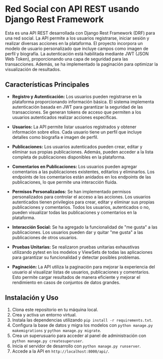 # Red Social con API REST usando Django Rest Framework

Esta es una API REST desarrollada con Django Rest Framework (DRF) para una red social. La API permite a los usuarios registrarse, iniciar sesión y realizar diversas acciones en la plataforma. El proyecto incorpora un modelo de usuario personalizado que incluye campos como imagen de perfil y biografía. La autenticación está habilitada mediante JWT (JSON Web Token), proporcionando una capa de seguridad para las transacciones. Además, se ha implementado la paginación para optimizar la visualización de resultados.

## Características Principales

- **Registro y Autenticación:** Los usuarios pueden registrarse en la plataforma proporcionando información básica. El sistema implementa autenticación basada en JWT para garantizar la seguridad de las transacciones. Se generan tokens de acceso que permiten a los usuarios autenticados realizar acciones específicas.

- **Usuarios:** La API permite listar usuarios registrados y obtener información sobre ellos. Cada usuario tiene un perfil que incluye detalles como biografía e imagen de perfil.

- **Publicaciones:** Los usuarios autenticados pueden crear, editar y eliminar sus propias publicaciones. Además, pueden acceder a la lista completa de publicaciones disponibles en la plataforma.

- **Comentarios en Publicaciones:** Los usuarios pueden agregar comentarios a las publicaciones existentes, editarlos y eliminarlos. Los endpoints de los comentarios están anidados en los endpoints de las publicaciones, lo que permite una interacción fluida.

- **Permisos Personalizados:** Se han implementado permisos personalizados para controlar el acceso a las acciones. Los usuarios autenticados tienen privilegios para crear, editar y eliminar sus propias publicaciones y comentarios. Todos los usuarios, autenticados o no, pueden visualizar todas las publicaciones y comentarios en la plataforma.

- **Interacción Social:** Se ha agregado la funcionalidad de "me gusta" a las publicaciones. Los usuarios pueden dar y quitar "me gusta" a las publicaciones de otros usuarios.

- **Pruebas Unitarias:** Se realizaron pruebas unitarias exhaustivas utilizando pytest en los modelos y ViewSets de todas las aplicaciones para garantizar su funcionalidad y detectar posibles problemas.

- **Paginación:** La API utiliza la paginación para mejorar la experiencia del usuario al visualizar listas de usuarios, publicaciones y comentarios. Esto permite cargar resultados de manera eficiente y mejorar el rendimiento en casos de conjuntos de datos grandes.

## Instalación y Uso

1. Clona este repositorio en tu máquina local.
2. Crea y activa un entorno virtual.
3. Instala las dependencias utilizando `pip install -r requirements.txt`.
4. Configura la base de datos y migra los modelos con `python manage.py makemigrations` y `python manage.py migrate`.
5. Crea un superusuario para acceder al panel de administración con `python manage.py createsuperuser`.
6. Inicia el servidor de desarrollo con `python manage.py runserver`.
7. Accede a la API en `http://localhost:8000/api/`.

